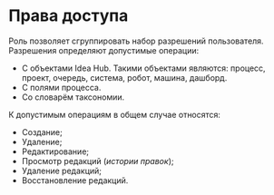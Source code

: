 # Права доступа


Роль позволяет сгруппировать набор разрешений пользователя. Разрешения определяют допустимые операции:
* С объектами Idea Hub. Такими объектами являются: процесс, проект, очередь, система, робот, машина, дашборд.
* С полями процесса.
* Со словарём таксономии. 

К допустимым операциям в общем случае относятся:
* Создание;
* Удаление;
* Редактирование;
* Просмотр редакций (*истории правок*);
* Удаление редакций;
* Восстановление редакций.
